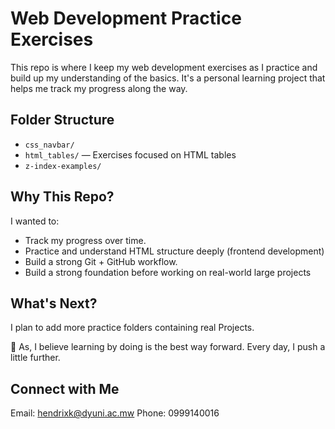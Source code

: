 # Web Development Practice Exercises

This repo is where I keep my web development exercises as I practice and build up my understanding of the basics. It's a personal learning project that helps me track my progress along the way.

## Folder Structure

- `css_navbar/`
- `html_tables/` — Exercises focused on HTML tables
- `z-index-examples/`

## Why This Repo?

I wanted to:

- Track my progress over time.
- Practice and understand HTML structure deeply (frontend development)
- Build a strong Git + GitHub workflow.
- Build a strong foundation before working on real-world large projects

## What's Next?
I plan to add more practice folders containing real Projects.

📌 As, I believe learning by doing is the best way forward. Every day, I push a little further.

## Connect with Me
Email: hendrixk@dyuni.ac.mw 
Phone: 0999140016
